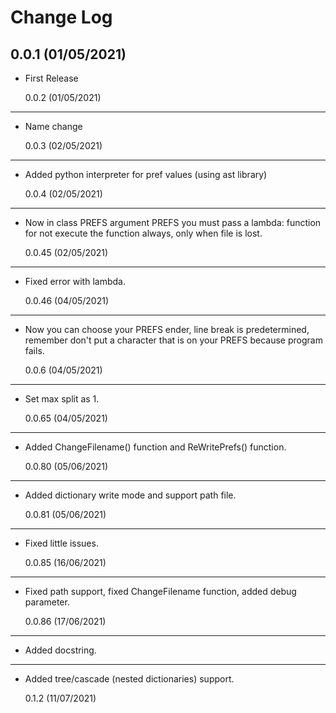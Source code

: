 # Change Log

## 0.0.1 (01/05/2021)

-   First Release

    0.0.2 (01/05/2021)

---

-   Name change

    0.0.3 (02/05/2021)

---

-   Added python interpreter for pref values (using ast library)

    0.0.4 (02/05/2021)

---

-   Now in class PREFS argument PREFS you must pass a lambda: function for not execute the function always, only when file is lost.

    0.0.45 (02/05/2021)

---

-   Fixed error with lambda.

    0.0.46 (04/05/2021)

---

-   Now you can choose your PREFS ender, line break is predetermined, remember don't put a character that is on your PREFS because program fails.

    0.0.6 (04/05/2021)

---

-   Set max split as 1.

    0.0.65 (04/05/2021)

---

-   Added ChangeFilename() function and ReWritePrefs() function.

    0.0.80 (05/06/2021)

---

-   Added dictionary write mode and support path file.

    0.0.81 (05/06/2021)

---

-   Fixed little issues.

    0.0.85 (16/06/2021)

---

-   Fixed path support, fixed ChangeFilename function, added debug parameter.

    0.0.86 (17/06/2021)

---

-   Added docstring.

---

- Added tree/cascade (nested dictionaries) support.
    
    0.1.2 (11/07/2021)

